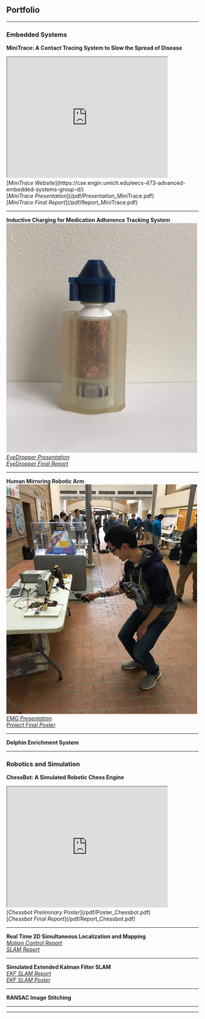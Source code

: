 ## Portfolio

---

### Embedded Systems

<b>MiniTrace: A Contact Tracing System to Slow the Spread of Disease</b>
<br>
<iframe width="420" height="315"
src="https://youtube.com/embed/rDnrx0CwW2o">
</iframe>
<br>
[<i>MiniTrace Website</i>](https://cse.engin.umich.edu/eecs-473-advanced-embedded-systems-group-d/)
<br>
[<i>MiniTrace Presentation</i>](/pdf/Presentation_MiniTrace.pdf)
<br>
[<i>MiniTrace Final Report</i>](/pdf/Report_MiniTrace.pdf)

---
<b>Inductive Charging for Medication Adherence Tracking System</b>
<br>
<img src="images/EyeDropper/EyeDropperBottle.jpg?raw=true" style="width:500px;height:600px;">
<br>
[<i>EyeDropper Presentation</i>](/pdf/Presentation_EyeDropper.pdf)
<br>
[<i>EyeDropper Final Report</i>](/pdf/Report_EyeDropper.pdf)

---
<b>Human Mirroring Robotic Arm</b>
<br>
<img src="images/HumanMirroringRoboticArm/HCInteraction.JPG?raw=true" style="width:500px;height:600px;">
<br>
[<i>EMG Presentation</i>](/pdf/Presentation_HumanMirroringRoboticArm.pdf)
<br>
[<i>Project Final Poster</i>](/pdf/Poster_HumanMirroringRoboticArm.pdf)

---
<b>Dolphin Enrichment System</b>

---

### Robotics and Simulation

<b>ChessBot: A Simulated Robotic Chess Engine</b>
<br>
<iframe width="420" height="315"
src="https://youtube.com/embed/A8CCiv3MewY">
</iframe>
<br>
[<i>Chessbot Preliminary Poster</i>](/pdf/Poster_Chessbot.pdf)
<br>
[<i>Chessbot Final Report</i>](/pdf/Report_Chessbot.pdf)
<br>

---
<b>Real Time 2D Simultaneous Localization and Mapping</b>
<br>
[<i>Motion Control Report</i>](/pdf/Report_SLAM_MotionControl.pdf)
<br>
[<i>SLAM Report</i>](https://gitlab.eecs.umich.edu/lukecohe/botlab_escape_challenge/-/wikis/Escape-Challenge-Wiki)

---
<b>Simulated Extended Kalman Filter SLAM</b>
<br>
[<i>EKF SLAM Report</i>](/pdf/Report_EKFSLAM.pdf)
<br>
[<i>EKF SLAM Poster</i>](/pdf/Poster_EKFSLAM.pdf)

---
<b>RANSAC Image Stitching</b>
<br>

---





---
<!-- Remove above link if you don't want to attibute -->
